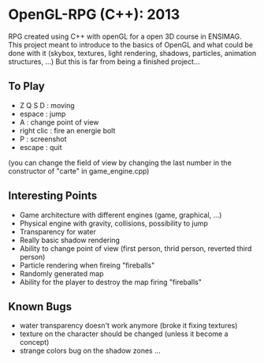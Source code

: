 OpenGL-RPG (C++): 2013
======================

RPG created using C++ with openGL for a open 3D course in ENSIMAG.
This project meant to introduce to the basics of OpenGL and what could be done with it
(skybox, textures, light rendering, shadows, particles, animation structures, ...) 
But this is far from being a finished project...

To Play
-------

- Z Q S D    : moving
- espace     : jump
- A          : change point of view
- right clic : fire an energie bolt
- P          : screenshot
- escape     : quit

(you can change the field of view by changing the last number in the constructor of "carte" in game_engine.cpp)

Interesting Points
------------------

- Game architecture with different engines (game, graphical, ...)
- Physical engine with gravity, collisions, possibility to jump
- Transparency for water
- Really basic shadow rendering
- Ability to change point of view (first person, thrid person, reverted third person)
- Particle rendering when fireing "fireballs"
- Randomly generated map
- Ability for the player to destroy the map firing "fireballs"

Known Bugs
----------

- water transparency doesn't work anymore (broke it fixing textures)
- texture on the character should be changed (unless it become a concept)
- strange colors bug on the shadow zones ...
